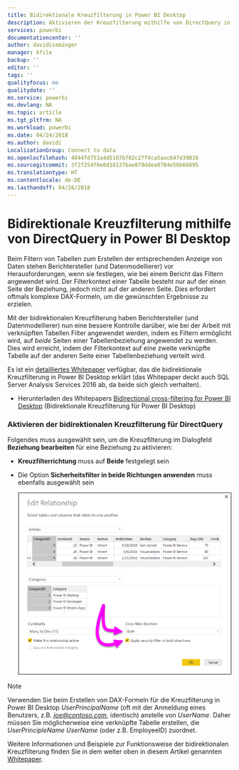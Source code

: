```yaml
---
title: Bidirektionale Kreuzfilterung in Power BI Desktop
description: Aktivieren der Kreuzfilterung mithilfe von DirectQuery in Power BI Desktop
services: powerbi
documentationcenter: ''
author: davidiseminger
manager: kfile
backup: ''
editor: ''
tags: ''
qualityfocus: no
qualitydate: ''
ms.service: powerbi
ms.devlang: NA
ms.topic: article
ms.tgt_pltfrm: NA
ms.workload: powerbi
ms.date: 04/24/2018
ms.author: davidi
LocalizationGroup: Connect to data
ms.openlocfilehash: 4844fd751a4d5107b702c27f4ca5aac647d39816
ms.sourcegitcommit: 3f2f254f6e8d18137bae879ddea0784e56b66895
ms.translationtype: HT
ms.contentlocale: de-DE
ms.lasthandoff: 04/26/2018
---
```

# <a name="bidirectional-cross-filtering-using-directquery-in-power-bi-desktop"></a>Bidirektionale Kreuzfilterung mithilfe von DirectQuery in Power BI Desktop

Beim Filtern von Tabellen zum Erstellen der entsprechenden Anzeige von Daten stehen Berichtersteller (und Datenmodellierer) vor Herausforderungen, wenn sie festlegen, wie bei einem Bericht das Filtern angewendet wird. Der Filterkontext einer Tabelle besteht nur auf der einen Seite der Beziehung, jedoch nicht auf der anderen Seite. Dies erfordert oftmals komplexe DAX-Formeln, um die gewünschten Ergebnisse zu erzielen.

Mit der bidirektionalen Kreuzfilterung haben Berichtersteller (und Datenmodellierer) nun eine bessere Kontrolle darüber, wie bei der Arbeit mit verknüpften Tabellen Filter angewendet werden, indem es Filtern ermöglicht wird, auf *beide* Seiten einer Tabellenbeziehung angewendet zu werden. Dies wird erreicht, indem der Filterkontext auf eine zweite verknüpfte Tabelle auf der anderen Seite einer Tabellenbeziehung verteilt wird.

Es ist ein [detailliertes Whitepaper](http://download.microsoft.com/download/2/7/8/2782DF95-3E0D-40CD-BFC8-749A2882E109/Bidirectional%20cross-filtering%20in%20Analysis%20Services%202016%20and%20Power%20BI.docx) verfügbar, das die bidirektionale Kreuzfilterung in Power BI Desktop erklärt (das Whitepaper deckt auch SQL Server Analysis Services 2016 ab, da beide sich gleich verhalten).

* Herunterladen des Whitepapers [Bidirectional cross-filtering for Power BI Desktop](http://download.microsoft.com/download/2/7/8/2782DF95-3E0D-40CD-BFC8-749A2882E109/Bidirectional%20cross-filtering%20in%20Analysis%20Services%202016%20and%20Power%20BI.docx) (Bidirektionale Kreuzfilterung für Power BI Desktop)

### <a name="enabling-bidirectional-cross-filtering-for-directquery"></a>Aktivieren der bidirektionalen Kreuzfilterung für DirectQuery

Folgendes muss ausgewählt sein, um die Kreuzfilterung im Dialogfeld **Beziehung bearbeiten** für eine Beziehung zu aktivieren:

* **Kreuzfilterrichtung** muss auf **Beide** festgelegt sein
* Die Option **Sicherheitsfilter in beide Richtungen anwenden** muss ebenfalls ausgewählt sein
  
  ![](media/desktop-bidirectional-filtering/bidirectional-filtering_2.png)

> [!NOTE]
> Verwenden Sie beim Erstellen von DAX-Formeln für die Kreuzfilterung in Power BI Desktop *UserPrincipalName* (oft mit der Anmeldung eines Benutzers, z.B. *joe@contoso.com*, identisch) anstelle von *UserName*. Daher müssen Sie möglicherweise eine verknüpfte Tabelle erstellen, die *UserPrincipleName* *UserName* (oder z.B. EmployeeID) zuordnet.
> 
> 

Weitere Informationen und Beispiele zur Funktionsweise der bidirektionalen Kreuzfilterung finden Sie in dem weiter oben in diesem Artikel genannten [Whitepaper](http://download.microsoft.com/download/2/7/8/2782DF95-3E0D-40CD-BFC8-749A2882E109/Bidirectional%20cross-filtering%20in%20Analysis%20Services%202016%20and%20Power%20BI.docx).

